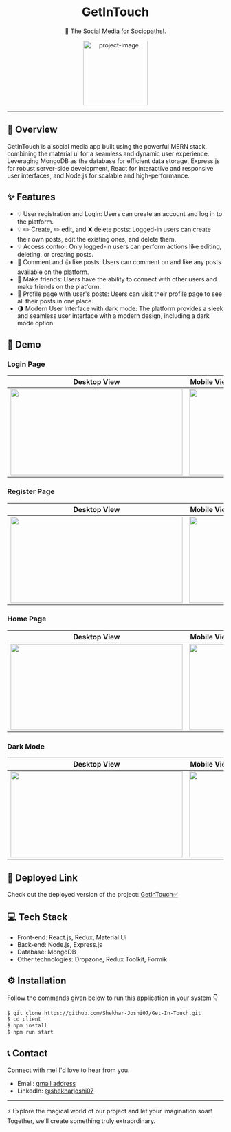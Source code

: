 <!-- Project Title -->
<h1 align="center">GetInTouch</h1>
<p align="center"></p>

<!-- Project Description -->
<p align="center">🚀  The Social Media for Sociopaths!.</p>

<!-- Project Logo -->
<p align="center">
  <img src="https://github.com/Shekhar-Joshi07/Get-In-Touch/assets/110104542/58122503-5413-4238-ab97-fcdd7c8788fc.png" alt="project-image" width="150" height="150/">
</p>

---

<!-- Overview -->
## 🌟 Overview

GetInTouch is a social media app built using the powerful MERN stack, combining the material ui for a seamless and dynamic user experience. Leveraging MongoDB as the database for efficient data storage, Express.js for robust server-side development, React for interactive and responsive user interfaces, and Node.js for scalable and high-performance.




<!-- Features -->
## ✨ Features


- 💡 User registration and Login: Users can create an account and log in to the platform.
- 💡 ✏️ Create, ✏️ edit, and ❌ delete posts: Logged-in users can create their own posts, edit the existing ones, and delete them.
- 💡 Access control: Only logged-in users can perform actions like editing, deleting, or creating posts.
- 💬 Comment and 👍 like posts: Users can comment on and like any posts available on the platform.
- 👥 Make friends: Users have the ability to connect with other users and make friends on the platform.
- 👤 Profile page with user's posts: Users can visit their profile page to see all their posts in one place.
- 🌗 Modern User Interface with dark mode: The platform provides a sleek and seamless user interface with a modern design, including a dark mode option.





<!-- Demo -->
## 🎥 Demo
### Login Page 
| Desktop View | Mobile View |
| ------ | ------ |
| <img width="400" height="200" src="https://github.com/Shekhar-Joshi07/Get-In-Touch/assets/110104542/18704aeb-6999-4c0d-91af-9ceb1f8258d7" /> | <img align="center"  width="100" height="200" src="https://github.com/Shekhar-Joshi07/Get-In-Touch/assets/110104542/ef6b6642-fda4-4676-8e2f-bb600edd5830 "> |

### Register Page

| Desktop View | Mobile View |
| ------ | ------ |
| <img width="400" height="200" src="https://github.com/Shekhar-Joshi07/Get-In-Touch/assets/110104542/d835b143-b5ac-40e1-afa1-77bb5f1aea8c "  /> | <img align="center"  width="100" height="200" src="https://github.com/Shekhar-Joshi07/Get-In-Touch/assets/110104542/4e0b9997-42f7-4aa1-855c-5b959c362fc7"> |


### Home Page
| Desktop View | Mobile View |
| ------ | ------ |
| <img width="400" height="200" src="https://github.com/Shekhar-Joshi07/Get-In-Touch/assets/110104542/5df70720-c4bd-4386-b292-c114e96cf3b1 "  /> | <img align="center"  width="100" height="200" src="https://github.com/Shekhar-Joshi07/Get-In-Touch/assets/110104542/b4fb377e-1064-43c8-89a2-29c0d4c809b9"> |

### Dark Mode
| Desktop View | Mobile View |
| ------ | ------ |
| <img width="400" height="200" src="https://github.com/Shekhar-Joshi07/Get-In-Touch/assets/110104542/a4bd8e4a-1b06-4bb3-bf29-df5ba814fd32"  /> | <img align="center"  width="100" height="200" src="https://github.com/Shekhar-Joshi07/Get-In-Touch/assets/110104542/8fae7252-fb43-4094-9922-22de1d7133b6"> |



<!-- Tech Stack -->
<!-- Deployed Link -->
## 🔗 Deployed Link

Check out the deployed version of the project: [GetInTouch✅](https://geti-in-touch.vercel.app/)


## 💻 Tech Stack

- Front-end: React.js, Redux, Material Ui
- Back-end: Node.js, Express.js
- Database: MongoDB
- Other technologies: Dropzone, Redux Toolkit, Formik
<!-- Installation -->
## ⚙️ Installation
Follow the commands given below to run this application in your system 👇

```bash
$ git clone https://github.com/Shekhar-Joshi07/Get-In-Touch.git
$ cd client
$ npm install
$ npm run start

```

<!-- Contact -->
## 📞 Contact

Connect with me! I'd love to hear from you.

- Email: [gmail address](shekharjoshi64320@gmail.com)
- LinkedIn: [@shekharjoshi07](https://www.linkedin.com/in/shekharjoshi07/)

---

⚡️ Explore the magical world of our project and let your imagination soar! Together, we'll create something truly extraordinary.
